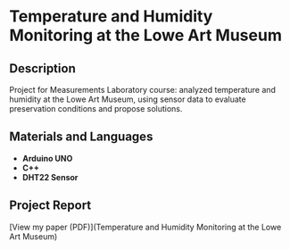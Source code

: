 <h1>Temperature and Humidity Monitoring at the Lowe Art Museum</h1>


<h2>Description</h2>
Project for Measurements Laboratory course: analyzed temperature and humidity at the Lowe Art Museum, using sensor data to evaluate preservation conditions and propose solutions.
<br />


<h2>Materials and Languages</h2>

- <b>Arduino UNO</b> 
- <b>C++</b>
- <b>DHT22 Sensor</b>


<h2>Project Report</h2>
[View my paper (PDF)](Temperature and Humidity Monitoring at the Lowe Art Museum)

<!--
 ```diff
- text in red
+ text in green
! text in orange
# text in gray
@@ text in purple (and bold)@@
```
--!>
